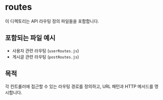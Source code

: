 # routes

이 디렉토리는 API 라우팅 정의 파일들을 포함합니다.

## 포함되는 파일 예시
- 사용자 관련 라우팅 (`userRoutes.js`)
- 게시글 관련 라우팅 (`postRoutes.js`)

## 목적
각 컨트롤러에 접근할 수 있는 라우팅 경로를 정의하고, URL 패턴과 HTTP 메서드를 명시합니다.
